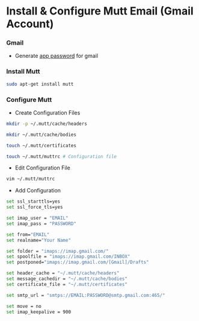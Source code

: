 # Install & Configure Mutt Email (Gmail Account)

### Gmail
* Generate [app password](https://support.google.com/accounts/answer/185833) for gmail

### Install Mutt
```bash
sudo apt-get install mutt
```

### Configure Mutt
* Create Configuration Files

```bash
mkdir -p ~/.mutt/cache/headers
```

```bash
mkdir ~/.mutt/cache/bodies
```

```bash
touch ~/.mutt/certificates
```

```bash
touch ~/.mutt/muttrc # Configuration file
```

* Edit Configuration File

```bash
vim ~/.mutt/muttrc
```

* Add Configuration
```bash
set ssl_starttls=yes
set ssl_force_tls=yes

set imap_user = "EMAIL"
set imap_pass = "PASSWORD"

set from="EMAIL"
set realname="Your Name"

set folder = "imaps://imap.gmail.com/"
set spoolfile = "imaps://imap.gmail.com/INBOX"
set postponed="imaps://imap.gmail.com/[Gmail]/Drafts"

set header_cache = "~/.mutt/cache/headers"
set message_cachedir = "~/.mutt/cache/bodies"
set certificate_file = "~/.mutt/certificates"

set smtp_url = "smtps://EMAIL:PASSWORD@smtp.gmail.com:465/"

set move = no
set imap_keepalive = 900
```
